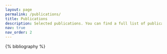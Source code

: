 ```yaml
---
layout: page
permalink: /publications/
title: Publications
description: Selected publications. You can find a full list of publications in my Google Scholar.
nav: true
nav_order: 2
---
```


<!-- _pages/publications.md -->
<div class="publications">

{% bibliography %}

</div>
